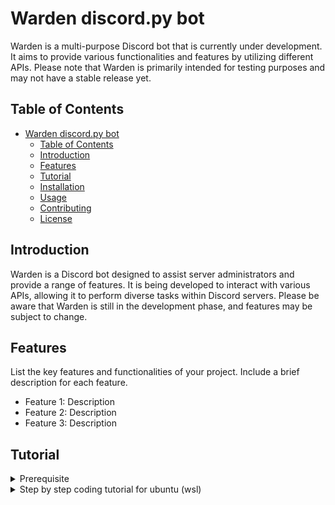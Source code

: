 # Warden discord.py bot

Warden is a multi-purpose Discord bot that is currently under development. It aims to provide various functionalities and features by utilizing different APIs. 
Please note that Warden is primarily intended for testing purposes and may not have a stable release yet.


## Table of Contents

- [Warden discord.py bot](#warden-discordpy-bot)
  - [Table of Contents](#table-of-contents)
  - [Introduction](#introduction)
  - [Features](#features)
  - [Tutorial](#tutorial)
  - [Installation](#installation)
  - [Usage](#usage)
  - [Contributing](#contributing)
  - [License](#license)

## Introduction

Warden is a Discord bot designed to assist server administrators and provide a range of features. It is being developed to interact with various APIs, allowing it to perform diverse tasks within Discord servers. Please be aware that Warden is still in the development phase, and features may be subject to change.

## Features

List the key features and functionalities of your project. Include a brief description for each feature.

- Feature 1: Description
- Feature 2: Description
- Feature 3: Description

## Tutorial




<details>



<summary> Prerequisite </summary>                      
- Install the following: 

 ```
 sudo apt install python3
 sudo apt install python3-pip
 sudo apt install python3.10-venv
 ```

</details>


<details>

<summary> Step by step coding tutorial for ubuntu (wsl) </summary>

1. Create a python venv (Virtual Environment)
- Create directory in your home directory to store all venvs: 
`mkdir ~/.venvs`
- Create venv using python: 
`python3 -m venv ~/.venvs/discord`
- Before installing requirements, activate the venv 
`source ~/.venvs/discord/bin/activate`
- Your prompt should look like this now: "(discord) user@host:~$"
- You can now install requirements using:
`pip install discord.py`
`pip install python-dotenv`
- Create directory to contain project's files & go into created directory:
`mkdir warden-bot`
- Save your environment's requirements to a file:
`pip freeze > requirements.txt`
2. Set up basic working tempalte
- Go to your projekct directory then create and open .env file
`touch .env`
`vi .env`
add the following lines 
    - Replace Y0UR.DISCORD-.TOKEN-FROM-DISCORD with your discord token
    - Replace YOURGUILDID with your server's (guild) id
```
DISCORD_TOKEN=Y0UR.DISCORD-.TOKEN-HERE-EEEE!
DISCORD_GUILD=YOURGUILDIDHERE
```
- Create file to start coding and open it using editor of your choice:
`touch warden.py`
`vi warden.py`
- Add the following imports 
```
import discord # import discord.py library
import os # to get token from .env file
from dotenv import load_dotenv
```
- Retrieve the Discord API token and your guild from environment variables
```
load_dotenv()
discord_token = os.getenv('DISCORD_TOKEN')
discord_guild = discord.Object(os.getenv('DISCORD_GUILD')) #get variable, set the id as discord.Object
```
- Add the discord's intents
```
intents = discord.Intents.default()
client = discord.Client(intents=intents)
```

- Set up all needed intents: 
```
intents = discord.Intents.default()
intents.message_content = True
```
- Create `MyClient` instance and run using token
```
client = MyClient(intents=intents)

```

<details>

<summary>
Example code so far

</summary>

```
import discord
import os
from dotenv import load_dotenv

load_dotenv() #load dotenv variables
discord_token = os.getenv('DISCORD_TOKEN')
discord_guild = os.getenv('DISCORD_GUILD')

class MyClient(discord.Client):
    def __init__(self, intents):
        super().__init__(intents=intents)
    async def on_ready(self):
        print(f"Logged in as { self.user.name } (ID:{ self.user.id })")
        print(f"discord.py API version: { discord.__version__ }")
        print(f"------------------------------------------------")
        print(f"Setting {self.user.name}'s status to { 'do not disturb','r' }")
        await self.change_presence(status=discord.Status.dnd)

intents = discord.Intents.default()
intents.message_content = True
intents.voice_states = True

client = MyClient(intents=intents)
client.run(discord_token)
```
</details>

3. Create a simple bot
- Set bot to reply to message 
```
async def on_message(self, message):
        if message.author.id == self.user.id: # we do not want the bot to reply to itself
            return
        if message.content.startswith('!hello'): # checks if message starts with !hello
            await message.channel.send(f'Hello, {message.author.mention}. I, the {self.user.mention} bot says hi!')
```
Now whenever someone starts their message with `!hello` bot will send the following message:
> Hello, @USERNAME. I, the @BOTNAME bot says hi!
- Set up handling slash `/` commands
```
from discord import app_commands
```
- Add the following line in MyClient class in the `__init__ ` function
```
self.tree = app_commands.CommandTree(self) #init command tree
```
- Before `on_ready` funcion add the following funcion `setup_hook`
```
async def setup_hook(self): 
        # This copies the global commands over to specified guild.
        self.tree.copy_global_to(guild=discord_guild)
        await self.tree.sync(guild=discord_guild)
```
Now you're ready to register slash commands `/`
- The following registers `say` command that repeats given text, it takes one argument
```
@client.tree.command()
@app_commands.describe(message='The message you want me to repeat')
async def say(interaction: discord.Interaction, message: str):
    """Repeats what you say"""
    await interaction.response.send_message(f'*{message}*') #Repeats given message 
```
> Still much to do... :)
## Installation

Step-by-step instructions on how to install and set up your project. Include any dependencies or prerequisites that need to be installed beforehand.

1. Step 1: Clone the repository
2. Step 2: Install the dependencies: `pip install -r requirements.txt`
3. Step 3: Set up the required API credentials. Refer to the documentation for each API used.
4. Step 4: Configure the bot token and other settings in the .env file.
5. Step 5: Start the bot: `python warden.py`

## Usage

//TODO!// How to use project. Examples and code snippets where applicable. Any configuration options or command-line parameters that can be used. -- 

1. Step 1: Description
2. Step 2: Description
3. Step 3: Description

## Contributing

Provided guidelines for submitting bug reports, feature requests, or pull requests.

Contributions to Warden are welcome! If you'd like to contribute, please follow these steps:

1. Fork the repository.
2. Create a new branch for your feature or bug fix.
3. Commit your changes and push them to your forked repository.
4. Open a pull request, providing a detailed explanation of your changes.

Please adhere to the code style guidelines and ensure your code passes all tests before submitting a pull request.

## License

This project is licensed under the [MIT License](https://opensource.org/licenses/MIT).

---